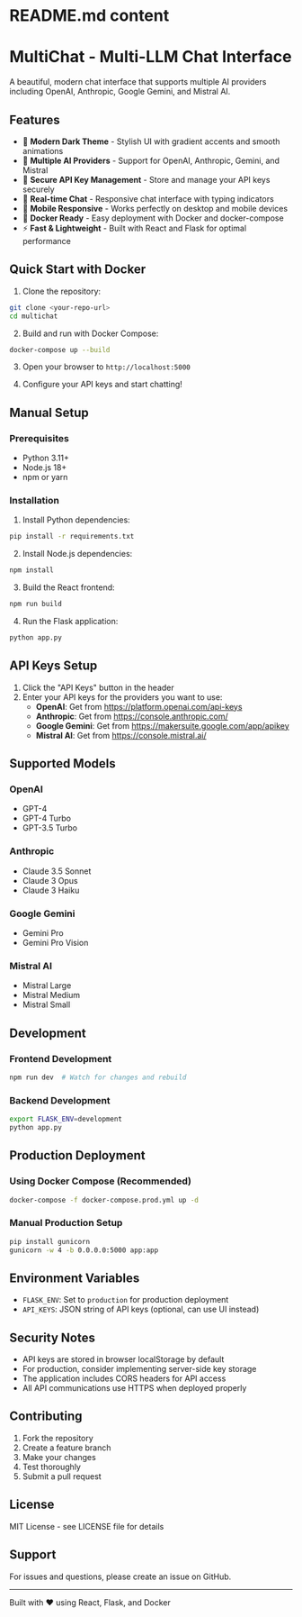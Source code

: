 # README.md content
# MultiChat - Multi-LLM Chat Interface

A beautiful, modern chat interface that supports multiple AI providers including OpenAI, Anthropic, Google Gemini, and Mistral AI.

## Features

- 🎨 **Modern Dark Theme** - Stylish UI with gradient accents and smooth animations
- 🤖 **Multiple AI Providers** - Support for OpenAI, Anthropic, Gemini, and Mistral
- 🔐 **Secure API Key Management** - Store and manage your API keys securely
- 💬 **Real-time Chat** - Responsive chat interface with typing indicators
- 📱 **Mobile Responsive** - Works perfectly on desktop and mobile devices
- 🐳 **Docker Ready** - Easy deployment with Docker and docker-compose
- ⚡ **Fast & Lightweight** - Built with React and Flask for optimal performance

## Quick Start with Docker

1. Clone the repository:
```bash
git clone <your-repo-url>
cd multichat
```

2. Build and run with Docker Compose:
```bash
docker-compose up --build
```

3. Open your browser to `http://localhost:5000`

4. Configure your API keys and start chatting!

## Manual Setup

### Prerequisites
- Python 3.11+
- Node.js 18+
- npm or yarn

### Installation

1. Install Python dependencies:
```bash
pip install -r requirements.txt
```

2. Install Node.js dependencies:
```bash
npm install
```

3. Build the React frontend:
```bash
npm run build
```

4. Run the Flask application:
```bash
python app.py
```

## API Keys Setup

1. Click the "API Keys" button in the header
2. Enter your API keys for the providers you want to use:
   - **OpenAI**: Get from https://platform.openai.com/api-keys
   - **Anthropic**: Get from https://console.anthropic.com/
   - **Google Gemini**: Get from https://makersuite.google.com/app/apikey
   - **Mistral AI**: Get from https://console.mistral.ai/

## Supported Models

### OpenAI
- GPT-4
- GPT-4 Turbo
- GPT-3.5 Turbo

### Anthropic
- Claude 3.5 Sonnet
- Claude 3 Opus
- Claude 3 Haiku

### Google Gemini
- Gemini Pro
- Gemini Pro Vision

### Mistral AI
- Mistral Large
- Mistral Medium
- Mistral Small

## Development

### Frontend Development
```bash
npm run dev  # Watch for changes and rebuild
```

### Backend Development
```bash
export FLASK_ENV=development
python app.py
```

## Production Deployment

### Using Docker Compose (Recommended)
```bash
docker-compose -f docker-compose.prod.yml up -d
```

### Manual Production Setup
```bash
pip install gunicorn
gunicorn -w 4 -b 0.0.0.0:5000 app:app
```

## Environment Variables

- `FLASK_ENV`: Set to `production` for production deployment
- `API_KEYS`: JSON string of API keys (optional, can use UI instead)

## Security Notes

- API keys are stored in browser localStorage by default
- For production, consider implementing server-side key storage
- The application includes CORS headers for API access
- All API communications use HTTPS when deployed properly

## Contributing

1. Fork the repository
2. Create a feature branch
3. Make your changes
4. Test thoroughly
5. Submit a pull request

## License

MIT License - see LICENSE file for details

## Support

For issues and questions, please create an issue on GitHub.

---

Built with ❤️ using React, Flask, and Docker
